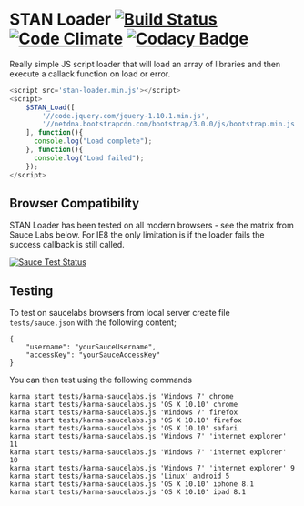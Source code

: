 # STAN Loader [![Build Status](https://travis-ci.org/awomersley/stan-loader.svg?branch=master)](https://travis-ci.org/awomersley/stan-loader) [![Code Climate](https://codeclimate.com/github/awomersley/stan-loader/badges/gpa.svg)](https://codeclimate.com/github/awomersley/stan-loader) [![Codacy Badge](https://www.codacy.com/project/badge/b0fdb35b7b3a4d6e92b66a75cd4a1e4d)](https://www.codacy.com/public/a/stan-loader)

Really simple JS script loader that will load an array of libraries and then execute a callack function on load or error.

```javascript
<script src='stan-loader.min.js'></script>
<script>
    $STAN_Load([
        '//code.jquery.com/jquery-1.10.1.min.js',
        '//netdna.bootstrapcdn.com/bootstrap/3.0.0/js/bootstrap.min.js'
    ], function(){
      console.log("Load complete");
    }, function(){
      console.log("Load failed");
    });
</script>
```
## Browser Compatibility

STAN Loader has been tested on all modern browsers - see the matrix from Sauce Labs below. For IE8 the only limitation is if the loader fails the success callback is still called.

[![Sauce Test Status](https://saucelabs.com/browser-matrix/stan-loader.svg?auth=d83fbc6cd64b33ed71f758b863f47d9d)](https://saucelabs.com/u/stan-loader)

## Testing

To test on saucelabs browsers from local server create file `tests/sauce.json` with the following content;

```
{
    "username": "yourSauceUsername",
    "accessKey": "yourSauceAccessKey"
}
```

You can then test using the following commands

```
karma start tests/karma-saucelabs.js 'Windows 7' chrome
karma start tests/karma-saucelabs.js 'OS X 10.10' chrome
karma start tests/karma-saucelabs.js 'Windows 7' firefox
karma start tests/karma-saucelabs.js 'OS X 10.10' firefox
karma start tests/karma-saucelabs.js 'OS X 10.10' safari
karma start tests/karma-saucelabs.js 'Windows 7' 'internet explorer' 11
karma start tests/karma-saucelabs.js 'Windows 7' 'internet explorer' 10
karma start tests/karma-saucelabs.js 'Windows 7' 'internet explorer' 9
karma start tests/karma-saucelabs.js 'Linux' android 5
karma start tests/karma-saucelabs.js 'OS X 10.10' iphone 8.1
karma start tests/karma-saucelabs.js 'OS X 10.10' ipad 8.1
```

